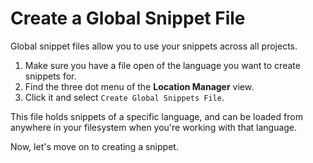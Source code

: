 # Create a Global Snippet File

Global snippet files allow you to use your snippets across all projects.

1. Make sure you have a file open of the language you want to create snippets for.
2. Find the three dot menu of the **Location Manager** view.
3. Click it and select `Create Global Snippets File`.

This file holds snippets of a specific language, and can be loaded from anywhere in your filesystem when you're working with that language.

Now, let's move on to creating a snippet.